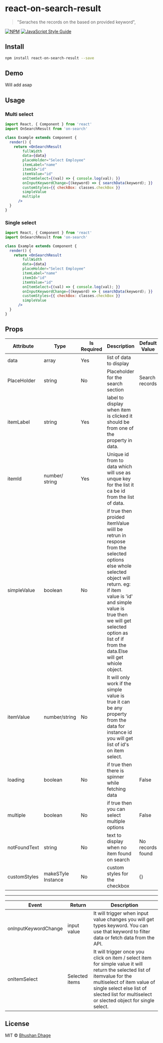 # react-on-search-result

>"Seraches the records on the based on provided keyword",

[![NPM](https://img.shields.io/npm/v/on-search.svg)](https://www.npmjs.com/package/on-search) [![JavaScript Style Guide](https://img.shields.io/badge/code_style-standard-brightgreen.svg)](https://standardjs.com)

## Install

```bash
npm install react-on-search-result --save
```
## Demo
Will add asap
## Usage
### Multi select
```jsx
import React, { Component } from 'react'
import OnSearchResult from 'on-search'

class Example extends Component {
  render() {
    return <OnSearchResult
        fullWidth
        data={data}
        placeHolder="Select Employee"
        itemLabel="name"
        itemId="id"
        itemValue="id"
        onItemSelect={(val) => { console.log(val); }}
        onInputKeywordChange={(keyword) => { searchData(keyword); }}
        customStyles={{ checkBox: classes.checkBox }}
        simpleValue
        multiple
      />
  }
}
```
### Single select
```jsx
import React, { Component } from 'react'
import OnSearchResult from 'on-search'

class Example extends Component {
  render() {
    return <OnSearchResult
        fullWidth
        data={data}
        placeHolder="Select Employee"
        itemLabel="name"
        itemId="id"
        itemValue="id"
        onItemSelect={(val) => { console.log(val); }}
        onInputKeywordChange={(keyword) => { searchData(keyword); }}
        customStyles={{ checkBox: classes.checkBox }}
        simpleValue
      />
  }
}
```
## Props
| Attribute | Type |  Is Required | Description | Default Value |
| ------ | ------ |  ------ |  ----| ----|
| data | array |  Yes |list of data to display| 
| PlaceHolder | string|No| Placeholder for the search section |Search records
| itemLabel | string|Yes | label to display when item is clicked it should be from one of the property in data.|
| itemId | number/ string| Yes |Unique id from to data which will use as unque key for the list it ca be id from the list of data.
| simpleValue |boolean | No | if true then proided itemValue wiill be retrun in respose from the selected options else whole selected object will return. eg: if item value is 'id' and simple value is true then we will get selected option as list of if from the data.Else will get whiole object.|
| itemValue | number/string  | No | It will only work if the simple value is true it can be any property from the data for instance id you will get list of id's on item select.
| loading | boolean |No | if true then there is spinner while fetching data| False
| multiple |boolean | No | if true then you can select multiple options | False
| notFoundText | string | No | text to display when no item found on search | No records found
| customStyles | makeSTyle Instance| No | custom styles for the checkbox|{}

---

| Event | Return| Description |
| ------ | ------ | ----|
| onInputKeywordChange | input value |It will trigger when input value changes you will get types keyword. You can use that keyword to filter data or fetch data from the API.  |
| onItemSelect | Selected items| It will trigger once you click on item / select item for simple value it will return the selected list of itemvalue for the multiselect of item value of single select else list of slected list for multiselect or slected object for single select.


## License

MIT © [Bhushan Dhage](https://github.com/bhushan90)
